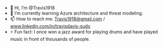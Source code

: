 - 👋 Hi, I’m @Travis1918
- 🌱 I’m currently learning Azure architecture and threat modeling.
- 📫 How to reach me: Travis1918@gmail.com / www.linkedin.com/in/travisdavis-sudo
- ⚡ Fun fact: I once won a jazz award for playing drums and have played music in front of thousands of people.

<!---
Travis1918/Travis1918 is a ✨ special ✨ repository because its `README.md` (this file) appears on your GitHub profile.
You can click the Preview link to take a look at your changes.
--->
